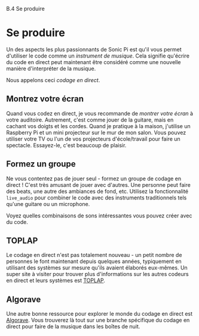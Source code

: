 B.4 Se produire

# Se produire

Un des aspects les plus passionnants de Sonic Pi est qu'il vous permet d'utiliser le code comme un *instrument de musique*. Cela signifie qu'écrire du code en direct peut maintenant être considéré comme une nouvelle manière d'interpréter de la musique.

Nous appelons ceci *codage en direct*.

## Montrez votre écran

Quand vous codez en direct, je vous recommande de *montrer votre écran* à votre auditoire. Autrement, c'est comme jouer de la guitare, mais en cachant vos doigts et les cordes. Quand je pratique à la maison, j'utilise un Raspberry Pi et un mini projecteur sur le mur de mon salon. Vous pouvez utiliser votre TV ou l'un de vos projecteurs d'école/travail pour faire un spectacle. Essayez-le, c'est beaucoup de plaisir.

## Formez un groupe

Ne vous contentez pas de jouer seul - formez un groupe de codage en direct ! C'est très amusant de jouer avec d'autres. Une personne peut faire des beats, une autre des ambiances de fond, etc. Utilisez la fonctionnalité `live_audio` pour combiner le code avec des instruments traditionnels tels qu'une guitare ou un microphone.

Voyez quelles combinaisons de sons intéressantes vous pouvez créer avec du code.

## TOPLAP

Le codage en direct n'est pas totalement nouveau - un petit nombre de personnes le font maintenant depuis quelques années, typiquement en utilisant des systèmes sur mesure qu'ils avaient élaborés eux-mêmes. Un super site à visiter pour trouver plus d'informations sur les autres codeurs en direct et leurs systèmes est [TOPLAP](http://toplap.org).

## Algorave

Une autre bonne ressource pour explorer le monde du codage en direct est [Algorave](http://algorave.com). Vous trouverez là tout sur une branche spécifique du codage en direct pour faire de la musique dans les boîtes de nuit.
